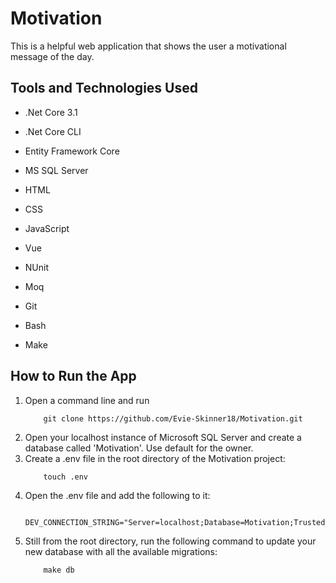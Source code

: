# Motivation

This is a helpful web application that shows the user a motivational message of the day.

## Tools and Technologies Used
- .Net Core 3.1
- .Net Core CLI
- Entity Framework Core
- MS SQL Server

- HTML
- CSS
- JavaScript
- Vue

- NUnit
- Moq
- Git
- Bash
- Make


## How to Run the App
1. Open a command line and run
    ```
        git clone https://github.com/Evie-Skinner18/Motivation.git
    ```
2. Open your localhost instance of Microsoft SQL Server and create a database called 'Motivation'. Use default for the owner.
3. Create a .env file in the root directory of the Motivation project:
    ```
        touch .env
    ```
4. Open the .env file and add the following to it:
    ```
        DEV_CONNECTION_STRING="Server=localhost;Database=Motivation;Trusted_Connection=True;"
    ```
5. Still from the root directory, run the following command to update your new database with all the available migrations:
    ```
        make db
    ```
